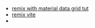 - [remix with material data grid tut](https://dev.to/chrisbenjamin/tutorial-remix-material-datagrid-bl9)
- [remix vite](https://www.producthunt.com/products/remix-vite)
- 